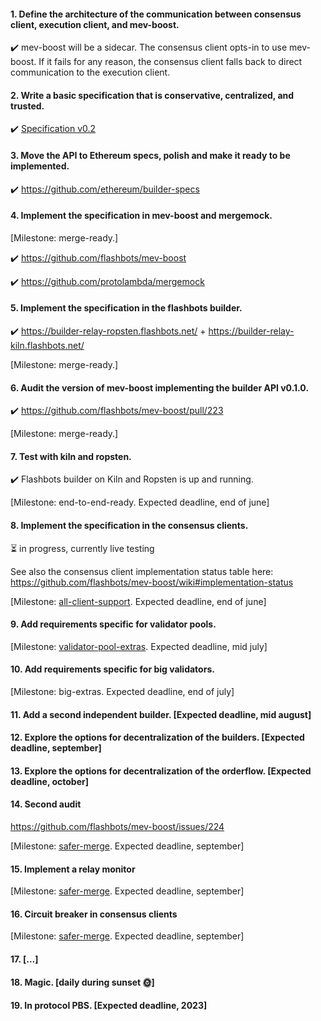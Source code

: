 #### 1. Define the architecture of the communication between consensus client, execution client, and mev-boost.

:heavy_check_mark: mev-boost will be a sidecar. The consensus client
opts-in to use mev-boost. If it fails for any reason, the consensus
client falls back to direct communication to the execution client.

#### 2. Write a basic specification that is conservative, centralized, and trusted.

:heavy_check_mark:
[Specification v0.2](https://github.com/flashbots/mev-boost/blob/main/docs/specification.md)

#### 3. Move the API to Ethereum specs, polish and make it ready to be implemented.

:heavy_check_mark: https://github.com/ethereum/builder-specs

#### 4. Implement the specification in mev-boost and mergemock.

[Milestone: merge-ready.]

:heavy_check_mark: https://github.com/flashbots/mev-boost

:heavy_check_mark: https://github.com/protolambda/mergemock

#### 5. Implement the specification in the flashbots builder.

:heavy_check_mark: https://builder-relay-ropsten.flashbots.net/ +
https://builder-relay-kiln.flashbots.net/

[Milestone: merge-ready.]

#### 6. Audit the version of mev-boost implementing the builder API v0.1.0.

:heavy_check_mark: https://github.com/flashbots/mev-boost/pull/223

[Milestone: merge-ready.]

#### 7. Test with kiln and ropsten.

:heavy_check_mark: Flashbots builder on Kiln and Ropsten is up and
running.

[Milestone: end-to-end-ready. Expected deadline, end of june]

#### 8. Implement the specification in the consensus clients.

:hourglass_flowing_sand: in progress, currently live testing

See also the consensus client implementation status table here:
https://github.com/flashbots/mev-boost/wiki#implementation-status

[Milestone:
[all-client-support](https://github.com/flashbots/mev-boost/milestone/4).
Expected deadline, end of june]

#### 9. Add requirements specific for validator pools.

[Milestone:
[validator-pool-extras](https://github.com/flashbots/mev-boost/milestone/6).
Expected deadline, mid july]

#### 10. Add requirements specific for big validators.

[Milestone: big-extras. Expected deadline, end of july]

#### 11. Add a second independent builder. [Expected deadline, mid august]

#### 12. Explore the options for decentralization of the builders. [Expected deadline, september]

#### 13. Explore the options for decentralization of the orderflow. [Expected deadline, october]

#### 14. Second audit

https://github.com/flashbots/mev-boost/issues/224

[Milestone:
[safer-merge](https://github.com/flashbots/mev-boost/milestone/7).
Expected deadline, september]

#### 15. Implement a relay monitor

[Milestone:
[safer-merge](https://github.com/flashbots/mev-boost/milestone/7).
Expected deadline, september]

#### 16. Circuit breaker in consensus clients

[Milestone:
[safer-merge](https://github.com/flashbots/mev-boost/milestone/7).
Expected deadline, september]

#### 17. [...]

#### 18. Magic. [daily during sunset :sun_with_face:]

#### 19. In protocol PBS. [Expected deadline, 2023]
